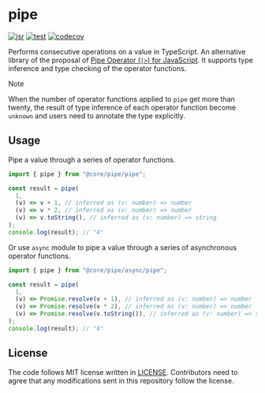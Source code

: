 # pipe

[![jsr](https://jsr.io/badges/@core/pipe)](https://jsr.io/@core/pipe)
[![test](https://github.com/jsr-core/pipe/workflows/Test/badge.svg)](https://github.com/jsr-core/pipe/actions?query=workflow%3ATest)
[![codecov](https://codecov.io/github/jsr-core/pipe/graph/badge.svg?token=pfbLRGU5AM)](https://codecov.io/github/jsr-core/pipe)

Performs consecutive operations on a value in TypeScript. An alternative library
of the proposal of [Pipe Operator (`|>`) for JavaScript]. It supports type
inference and type checking of the operator functions.

> [!NOTE]
>
> When the number of operator functions applied to `pipe` get more than twenty,
> the result of type inference of each operator function become `unknown` and
> users need to annotate the type explicitly.

[Pipe Operator (`|>`) for JavaScript]: https://github.com/tc39/proposal-pipeline-operator

## Usage

Pipe a value through a series of operator functions.

```ts
import { pipe } from "@core/pipe/pipe";

const result = pipe(
  1,
  (v) => v + 1, // inferred as (v: number) => number
  (v) => v * 2, // inferred as (v: number) => number
  (v) => v.toString(), // inferred as (v: number) => string
);
console.log(result); // "4"
```

Or use `async` module to pipe a value through a series of asynchronous operator
functions.

```ts
import { pipe } from "@core/pipe/async/pipe";

const result = pipe(
  1,
  (v) => Promise.resolve(v + 1), // inferred as (v: number) => number | Promise<number>
  (v) => Promise.resolve(v * 2), // inferred as (v: number) => number | Promise<number>
  (v) => Promise.resolve(v.toString()), // inferred as (v: number) => string | Promise<string>
);
console.log(result); // "4"
```

## License

The code follows MIT license written in [LICENSE](./LICENSE). Contributors need
to agree that any modifications sent in this repository follow the license.
